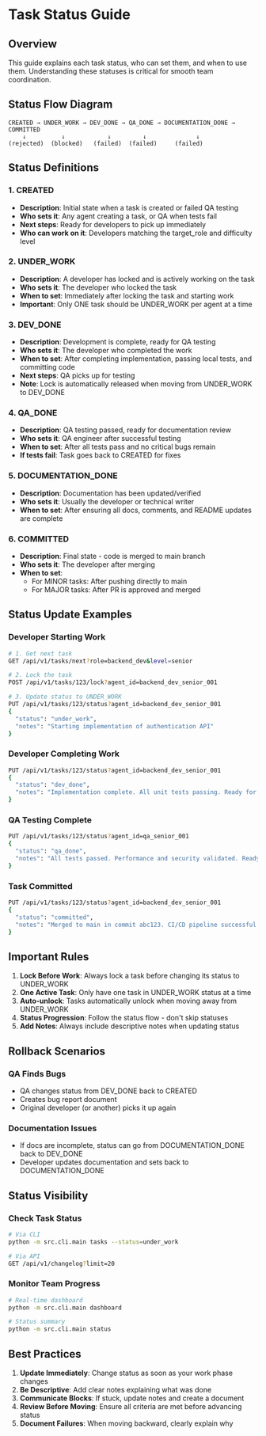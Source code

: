 # Task Status Guide

## Overview
This guide explains each task status, who can set them, and when to use them. Understanding these statuses is critical for smooth team coordination.

## Status Flow Diagram
```
CREATED → UNDER_WORK → DEV_DONE → QA_DONE → DOCUMENTATION_DONE → COMMITTED
    ↓          ↓            ↓         ↓              ↓
(rejected)  (blocked)   (failed)  (failed)     (failed)
```

## Status Definitions

### 1. CREATED
- **Description**: Initial state when a task is created or failed QA testing
- **Who sets it**: Any agent creating a task, or QA when tests fail
- **Next steps**: Ready for developers to pick up immediately
- **Who can work on it**: Developers matching the target_role and difficulty level

### 2. UNDER_WORK
- **Description**: A developer has locked and is actively working on the task
- **Who sets it**: The developer who locked the task
- **When to set**: Immediately after locking the task and starting work
- **Important**: Only ONE task should be UNDER_WORK per agent at a time

### 3. DEV_DONE
- **Description**: Development is complete, ready for QA testing
- **Who sets it**: The developer who completed the work
- **When to set**: After completing implementation, passing local tests, and committing code
- **Next steps**: QA picks up for testing
- **Note**: Lock is automatically released when moving from UNDER_WORK to DEV_DONE

### 4. QA_DONE
- **Description**: QA testing passed, ready for documentation review
- **Who sets it**: QA engineer after successful testing
- **When to set**: After all tests pass and no critical bugs remain
- **If tests fail**: Task goes back to CREATED for fixes

### 5. DOCUMENTATION_DONE
- **Description**: Documentation has been updated/verified
- **Who sets it**: Usually the developer or technical writer
- **When to set**: After ensuring all docs, comments, and README updates are complete

### 6. COMMITTED
- **Description**: Final state - code is merged to main branch
- **Who sets it**: The developer after merging
- **When to set**: 
  - For MINOR tasks: After pushing directly to main
  - For MAJOR tasks: After PR is approved and merged

## Status Update Examples

### Developer Starting Work
```bash
# 1. Get next task
GET /api/v1/tasks/next?role=backend_dev&level=senior

# 2. Lock the task
POST /api/v1/tasks/123/lock?agent_id=backend_dev_senior_001

# 3. Update status to UNDER_WORK
PUT /api/v1/tasks/123/status?agent_id=backend_dev_senior_001
{
  "status": "under_work",
  "notes": "Starting implementation of authentication API"
}
```

### Developer Completing Work
```bash
PUT /api/v1/tasks/123/status?agent_id=backend_dev_senior_001
{
  "status": "dev_done",
  "notes": "Implementation complete. All unit tests passing. Ready for QA."
}
```

### QA Testing Complete
```bash
PUT /api/v1/tasks/123/status?agent_id=qa_senior_001
{
  "status": "qa_done",
  "notes": "All tests passed. Performance and security validated. Ready for release."
}
```

### Task Committed
```bash
PUT /api/v1/tasks/123/status?agent_id=backend_dev_senior_001
{
  "status": "committed",
  "notes": "Merged to main in commit abc123. CI/CD pipeline successful."
}
```

## Important Rules

1. **Lock Before Work**: Always lock a task before changing its status to UNDER_WORK
2. **One Active Task**: Only have one task in UNDER_WORK status at a time
3. **Auto-unlock**: Tasks automatically unlock when moving away from UNDER_WORK
4. **Status Progression**: Follow the status flow - don't skip statuses
5. **Add Notes**: Always include descriptive notes when updating status

## Rollback Scenarios

### QA Finds Bugs
- QA changes status from DEV_DONE back to CREATED
- Creates bug report document
- Original developer (or another) picks it up again

### Documentation Issues
- If docs are incomplete, status can go from DOCUMENTATION_DONE back to DEV_DONE
- Developer updates documentation and sets back to DOCUMENTATION_DONE

## Status Visibility

### Check Task Status
```bash
# Via CLI
python -m src.cli.main tasks --status=under_work

# Via API
GET /api/v1/changelog?limit=20
```

### Monitor Team Progress
```bash
# Real-time dashboard
python -m src.cli.main dashboard

# Status summary
python -m src.cli.main status
```

## Best Practices

1. **Update Immediately**: Change status as soon as your work phase changes
2. **Be Descriptive**: Add clear notes explaining what was done
3. **Communicate Blocks**: If stuck, update notes and create a document
4. **Review Before Moving**: Ensure all criteria are met before advancing status
5. **Document Failures**: When moving backward, clearly explain why